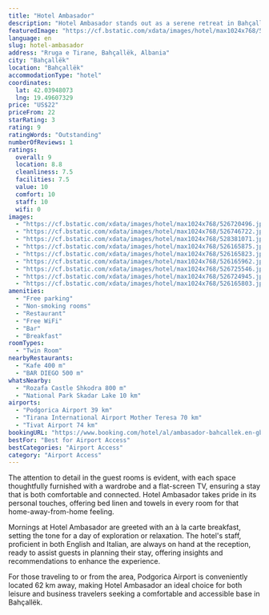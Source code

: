 ```yaml
---
title: "Hotel Ambasador"
description: "Hotel Ambasador stands out as a serene retreat in Bahçallëk, located a mere 46 km from the bustling Port of Bar."
featuredImage: "https://cf.bstatic.com/xdata/images/hotel/max1024x768/526720496.jpg?k=b34c3f201961f602bcfe530449ef3174e12d39362ee0cfc0e93d150d52952c48&o=&hp=1"
language: en
slug: hotel-ambasador
address: "Rruga e Tirane, Bahçallëk, Albania"
city: "Bahçallëk"
location: "Bahçallëk"
accommodationType: "hotel"
coordinates:
  lat: 42.03948073
  lng: 19.49607329
price: "US$22"
priceFrom: 22
starRating: 3
rating: 9
ratingWords: "Outstanding"
numberOfReviews: 1
ratings:
  overall: 9
  location: 8.8
  cleanliness: 7.5
  facilities: 7.5
  value: 10
  comfort: 10
  staff: 10
  wifi: 0
images:
  - "https://cf.bstatic.com/xdata/images/hotel/max1024x768/526720496.jpg?k=b34c3f201961f602bcfe530449ef3174e12d39362ee0cfc0e93d150d52952c48&o=&hp=1"
  - "https://cf.bstatic.com/xdata/images/hotel/max1024x768/526746722.jpg?k=63052138b7dd766bf7e0a3397cea5ee560b04241a78d42cd629785d2bcec5cad&o=&hp=1"
  - "https://cf.bstatic.com/xdata/images/hotel/max1024x768/528381071.jpg?k=ad65891ac86f8125b2ed7a84e2d87abb0365a0bd6dfc2a54d9ceecfd73414d0b&o=&hp=1"
  - "https://cf.bstatic.com/xdata/images/hotel/max1024x768/526165875.jpg?k=48f46f27a5994d92927e21a556a644f2b0843eee1b74f0ea3715e408fce86d12&o=&hp=1"
  - "https://cf.bstatic.com/xdata/images/hotel/max1024x768/526165823.jpg?k=a5ea7738d66031ce250189915ed263c1b989ce82c0cafa747979fb0e446bb315&o=&hp=1"
  - "https://cf.bstatic.com/xdata/images/hotel/max1024x768/526165962.jpg?k=d4489b5c78b93421099bd9e270c148767c181be3aa5427de11f9063fb041d0a3&o=&hp=1"
  - "https://cf.bstatic.com/xdata/images/hotel/max1024x768/526725546.jpg?k=a758187b220af221c77ca72eb595883826ecf26fefa90a31fea535c49a0ca55f&o=&hp=1"
  - "https://cf.bstatic.com/xdata/images/hotel/max1024x768/526724945.jpg?k=d551eba73956fa7ee7be277492cb56ed6f2c8cd4e7bf5c6fc78bfdfbf82147b5&o=&hp=1"
  - "https://cf.bstatic.com/xdata/images/hotel/max1024x768/526165803.jpg?k=e6a6f37e024d379d42bff3c06e39e06d03cb382fea87b044c3467880792eee54&o=&hp=1"
amenities:
  - "Free parking"
  - "Non-smoking rooms"
  - "Restaurant"
  - "Free WiFi"
  - "Bar"
  - "Breakfast"
roomTypes:
  - "Twin Room"
nearbyRestaurants:
  - "Kafe 400 m"
  - "BAR DIEGO 500 m"
whatsNearby:
  - "Rozafa Castle Shkodra 800 m"
  - "National Park Skadar Lake 10 km"
airports:
  - "Podgorica Airport 39 km"
  - "Tirana International Airport Mother Teresa 70 km"
  - "Tivat Airport 74 km"
bookingURL: "https://www.booking.com/hotel/al/ambasador-bahcallek.en-gb.html?aid=8035640"
bestFor: "Best for Airport Access"
bestCategories: "Airport Access"
category: "Airport Access"
---
```


The attention to detail in the guest rooms is evident, with each space thoughtfully furnished with a wardrobe and a flat-screen TV, ensuring a stay that is both comfortable and connected. Hotel Ambasador takes pride in its personal touches, offering bed linen and towels in every room for that home-away-from-home feeling.

Mornings at Hotel Ambasador are greeted with an à la carte breakfast, setting the tone for a day of exploration or relaxation. The hotel's staff, proficient in both English and Italian, are always on hand at the reception, ready to assist guests in planning their stay, offering insights and recommendations to enhance the experience.

For those traveling to or from the area, Podgorica Airport is conveniently located 62 km away, making Hotel Ambasador an ideal choice for both leisure and business travelers seeking a comfortable and accessible base in Bahçallëk.